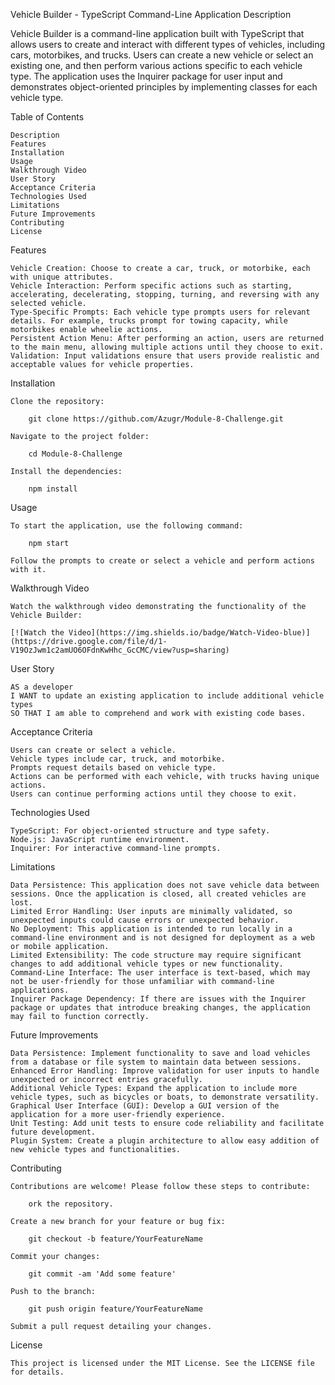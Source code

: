 Vehicle Builder - TypeScript Command-Line Application
Description

Vehicle Builder is a command-line application built with TypeScript that allows users to create and interact with different types of vehicles, including cars, motorbikes, and trucks. Users can create a new vehicle or select an existing one, and then perform various actions specific to each vehicle type. The application uses the Inquirer package for user input and demonstrates object-oriented principles by implementing classes for each vehicle type.

Table of Contents

    Description
    Features
    Installation
    Usage
    Walkthrough Video
    User Story
    Acceptance Criteria
    Technologies Used
    Limitations
    Future Improvements
    Contributing
    License

Features

    Vehicle Creation: Choose to create a car, truck, or motorbike, each with unique attributes.
    Vehicle Interaction: Perform specific actions such as starting, accelerating, decelerating, stopping, turning, and reversing with any selected vehicle.
    Type-Specific Prompts: Each vehicle type prompts users for relevant details. For example, trucks prompt for towing capacity, while motorbikes enable wheelie actions.
    Persistent Action Menu: After performing an action, users are returned to the main menu, allowing multiple actions until they choose to exit.
    Validation: Input validations ensure that users provide realistic and acceptable values for vehicle properties.

Installation

    Clone the repository:

        git clone https://github.com/Azugr/Module-8-Challenge.git

    Navigate to the project folder:

        cd Module-8-Challenge

    Install the dependencies:

        npm install

Usage

    To start the application, use the following command:

        npm start

    Follow the prompts to create or select a vehicle and perform actions with it.

    
Walkthrough Video

    Watch the walkthrough video demonstrating the functionality of the Vehicle Builder:

    [![Watch the Video](https://img.shields.io/badge/Watch-Video-blue)](https://drive.google.com/file/d/1-V19OzJwm1c2amUO6OFdnKwHhc_GcCMC/view?usp=sharing)



User Story

    AS a developer
    I WANT to update an existing application to include additional vehicle types
    SO THAT I am able to comprehend and work with existing code bases.

Acceptance Criteria

    Users can create or select a vehicle.
    Vehicle types include car, truck, and motorbike.
    Prompts request details based on vehicle type.
    Actions can be performed with each vehicle, with trucks having unique actions.
    Users can continue performing actions until they choose to exit.

Technologies Used

    TypeScript: For object-oriented structure and type safety.
    Node.js: JavaScript runtime environment.
    Inquirer: For interactive command-line prompts.

Limitations

    Data Persistence: This application does not save vehicle data between sessions. Once the application is closed, all created vehicles are lost.
    Limited Error Handling: User inputs are minimally validated, so unexpected inputs could cause errors or unexpected behavior.
    No Deployment: This application is intended to run locally in a command-line environment and is not designed for deployment as a web or mobile application.
    Limited Extensibility: The code structure may require significant changes to add additional vehicle types or new functionality.
    Command-Line Interface: The user interface is text-based, which may not be user-friendly for those unfamiliar with command-line applications.
    Inquirer Package Dependency: If there are issues with the Inquirer package or updates that introduce breaking changes, the application may fail to function correctly.

Future Improvements

    Data Persistence: Implement functionality to save and load vehicles from a database or file system to maintain data between sessions.
    Enhanced Error Handling: Improve validation for user inputs to handle unexpected or incorrect entries gracefully.
    Additional Vehicle Types: Expand the application to include more vehicle types, such as bicycles or boats, to demonstrate versatility.
    Graphical User Interface (GUI): Develop a GUI version of the application for a more user-friendly experience.
    Unit Testing: Add unit tests to ensure code reliability and facilitate future development.
    Plugin System: Create a plugin architecture to allow easy addition of new vehicle types and functionalities.

Contributing

    Contributions are welcome! Please follow these steps to contribute:

        ork the repository.

    Create a new branch for your feature or bug fix:

        git checkout -b feature/YourFeatureName

    Commit your changes:

        git commit -am 'Add some feature'

    Push to the branch:

        git push origin feature/YourFeatureName

    Submit a pull request detailing your changes.

License

    This project is licensed under the MIT License. See the LICENSE file for details.
